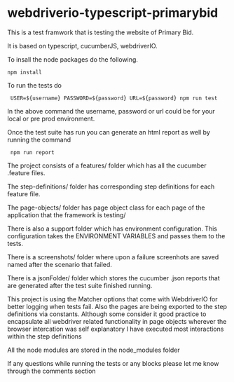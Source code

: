 # webdriverio-typescript-primarybid

This is a test framwork that is testing the website of Primary Bid.

It is based on typescript, cucumberJS, webdriverIO.

To insall the node packages do the following.

``npm install``

To run the tests do 

`` USER=${username} PASSWORD=${password} URL=${password} npm run test``

In the above command the username, password or url could be for your local or pre prod environment.

Once the test suite has run you can generate an html report as well by running the command

`` npm run report``

The project consists of a features/ folder which has all the cucumber .feature files.

The step-definitions/ folder has corresponding step definitions for each feature file.

The page-objects/ folder has page object class for each page of the application that the framework is testing/

There is also a support folder which  has environment configuration. This configuration takes the ENVIRONMENT VARIABLES and passes them to the tests.

There is a screenshots/ folder where upon a failure screenhots are saved named after the scenario that failed.

There is a jsonFolder/ folder which stores the cucumber .json reports that are generated after the test suite finished running.

This project is using the Matcher options that come with WebdriverIO for better logging when tests fail. Also the pages are being exported to the step definitions via constants. Although some consider it good practice to encapsulate all webdriver related functionality in page objects wherever the browser intercation was self explanatory I have executed most interactions within the step definitions 

All the node modules are stored in the node_modules folder 


If any questions while running the tests or any blocks please let me know through the comments section

